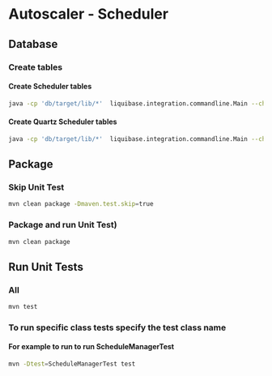 # Autoscaler - Scheduler

## Database

### Create tables

#### Create Scheduler tables
```sh
java -cp 'db/target/lib/*'  liquibase.integration.commandline.Main --changeLogFile=scheduler/db/scheduler.changelog-master.yaml --url jdbc:postgresql://127.0.0.1/autoscaler --driver=org.postgresql.Driver update
```

#### Create Quartz Scheduler tables
```sh
java -cp 'db/target/lib/*'  liquibase.integration.commandline.Main --changeLogFile=scheduler/db/quartz.changelog-master.yaml --url jdbc:postgresql://127.0.0.1/autoscaler --driver=org.postgresql.Driver update
```

## Package 

### Skip Unit Test

```sh
mvn clean package -Dmaven.test.skip=true
```

### Package and run Unit Test)

```sh
mvn clean package
```

## Run Unit Tests 


### All

```sh
mvn test
```

### To run specific class tests specify the test class name

#### For example to run to run ScheduleManagerTest
```sh
mvn -Dtest=ScheduleManagerTest test
```
